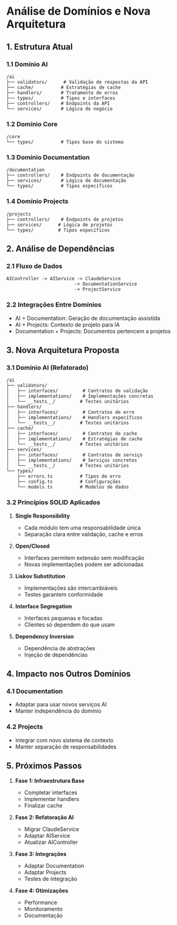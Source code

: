# Análise de Domínios e Nova Arquitetura

## 1. Estrutura Atual

### 1.1 Domínio AI
```
/ai
├── validators/      # Validação de respostas da API
├── cache/          # Estratégias de cache
├── handlers/       # Tratamento de erros
├── types/          # Tipos e interfaces
├── controllers/    # Endpoints da API
└── services/       # Lógica de negócio
```

### 1.2 Domínio Core
```
/core
└── types/          # Tipos base do sistema
```

### 1.3 Domínio Documentation
```
/documentation
├── controllers/    # Endpoints de documentação
├── services/       # Lógica de documentação
└── types/          # Tipos específicos
```

### 1.4 Domínio Projects
```
/projects
├── controllers/    # Endpoints de projetos
├── services/      # Lógica de projetos
└── types/         # Tipos específicos
```

## 2. Análise de Dependências

### 2.1 Fluxo de Dados
```
AIController -> AIService -> ClaudeService
                         -> DocumentationService
                         -> ProjectService
```

### 2.2 Integrações Entre Domínios
- AI + Documentation: Geração de documentação assistida
- AI + Projects: Contexto de projeto para IA
- Documentation + Projects: Documentos pertencem a projetos

## 3. Nova Arquitetura Proposta

### 3.1 Domínio AI (Refatorado)
```
/ai
├── validators/
│   ├── interfaces/         # Contratos de validação
│   ├── implementations/    # Implementações concretas
│   └── __tests__/         # Testes unitários
├── handlers/
│   ├── interfaces/         # Contratos de erro
│   ├── implementations/    # Handlers específicos
│   └── __tests__/         # Testes unitários
├── cache/
│   ├── interfaces/         # Contratos de cache
│   ├── implementations/    # Estratégias de cache
│   └── __tests__/         # Testes unitários
├── services/
│   ├── interfaces/         # Contratos de serviço
│   ├── implementations/    # Serviços concretos
│   └── __tests__/         # Testes unitários
└── types/
    ├── errors.ts          # Tipos de erro
    ├── config.ts          # Configurações
    └── models.ts          # Modelos de dados
```

### 3.2 Princípios SOLID Aplicados
1. **Single Responsibility**
   - Cada módulo tem uma responsabilidade única
   - Separação clara entre validação, cache e erros

2. **Open/Closed**
   - Interfaces permitem extensão sem modificação
   - Novas implementações podem ser adicionadas

3. **Liskov Substitution**
   - Implementações são intercambiáveis
   - Testes garantem conformidade

4. **Interface Segregation**
   - Interfaces pequenas e focadas
   - Clientes só dependem do que usam

5. **Dependency Inversion**
   - Dependência de abstrações
   - Injeção de dependências

## 4. Impacto nos Outros Domínios

### 4.1 Documentation
- Adaptar para usar novos serviços AI
- Manter independência do domínio

### 4.2 Projects
- Integrar com novo sistema de contexto
- Manter separação de responsabilidades

## 5. Próximos Passos

1. **Fase 1: Infraestrutura Base**
   - Completar interfaces
   - Implementar handlers
   - Finalizar cache

2. **Fase 2: Refatoração AI**
   - Migrar ClaudeService
   - Adaptar AIService
   - Atualizar AIController

3. **Fase 3: Integrações**
   - Adaptar Documentation
   - Adaptar Projects
   - Testes de integração

4. **Fase 4: Otimizações**
   - Performance
   - Monitoramento
   - Documentação 